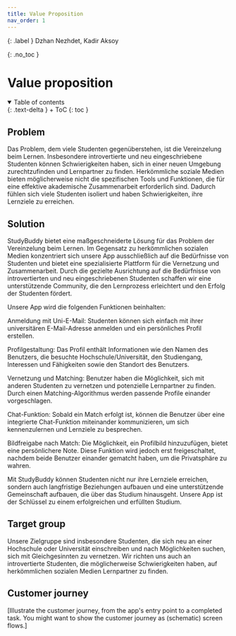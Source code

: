 ```yaml
---
title: Value Proposition
nav_order: 1
---
```


{: .label }
Dzhan Nezhdet, Kadir Aksoy

{: .no_toc }
# Value proposition

<details open markdown="block">
{: .text-delta }
<summary>Table of contents</summary>
+ ToC
{: toc }
</details>

## Problem

Das Problem, dem viele Studenten gegenüberstehen, ist die Vereinzelung beim Lernen. Insbesondere introvertierte und neu eingeschriebene Studenten können Schwierigkeiten haben, sich in einer neuen Umgebung zurechtzufinden und Lernpartner zu finden. Herkömmliche soziale Medien bieten möglicherweise nicht die spezifischen Tools und Funktionen, die für eine effektive akademische Zusammenarbeit erforderlich sind. Dadurch fühlen sich viele Studenten isoliert und haben Schwierigkeiten, ihre Lernziele zu erreichen.

## Solution

StudyBuddy bietet eine maßgeschneiderte Lösung für das Problem der Vereinzelung beim Lernen. Im Gegensatz zu herkömmlichen sozialen Medien konzentriert sich unsere App ausschließlich auf die Bedürfnisse von Studenten und bietet eine spezialisierte Plattform für die Vernetzung und Zusammenarbeit. Durch die gezielte Ausrichtung auf die Bedürfnisse von introvertierten und neu eingeschriebenen Studenten schaffen wir eine unterstützende Community, die den Lernprozess erleichtert und den Erfolg der Studenten fördert.

Unsere App wird die folgenden Funktionen beinhalten: 

Anmeldung mit Uni-E-Mail: Studenten können sich einfach mit ihrer universitären E-Mail-Adresse anmelden und ein persönliches Profil erstellen.

Profilgestaltung: Das Profil enthält Informationen wie den Namen des Benutzers, die besuchte Hochschule/Universität, den Studiengang, Interessen und Fähigkeiten sowie den Standort des Benutzers.

Vernetzung und Matching: Benutzer haben die Möglichkeit, sich mit anderen Studenten zu vernetzen und potenzielle Lernpartner zu finden. Durch einen Matching-Algorithmus werden passende Profile einander vorgeschlagen.

Chat-Funktion: Sobald ein Match erfolgt ist, können die Benutzer über eine integrierte Chat-Funktion miteinander kommunizieren, um sich kennenzulernen und Lernziele zu besprechen.

Bildfreigabe nach Match: Die Möglichkeit, ein Profilbild hinzuzufügen, bietet eine persönlichere Note. Diese Funktion wird jedoch erst freigeschaltet, nachdem beide Benutzer einander gematcht haben, um die Privatsphäre zu wahren.

Mit StudyBuddy können Studenten nicht nur ihre Lernziele erreichen, sondern auch langfristige Beziehungen aufbauen und eine unterstützende Gemeinschaft aufbauen, die über das Studium hinausgeht. Unsere App ist der Schlüssel zu einem erfolgreichen und erfüllten Studium.

## Target group

Unsere Zielgruppe sind insbesondere Studenten, die sich neu an einer Hochschule oder Universität einschreiben und nach Möglichkeiten suchen, sich mit Gleichgesinnten zu vernetzen. Wir richten uns auch an introvertierte Studenten, die möglicherweise Schwierigkeiten haben, auf herkömmlichen sozialen Medien Lernpartner zu finden.

## Customer journey

[Illustrate the customer journey, from the app's entry point to a completed task. You might want to show the customer journey as (schematic) screen flows.]